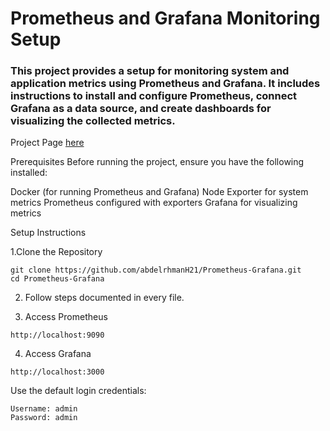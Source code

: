 # Prometheus and Grafana Monitoring Setup

### This project provides a setup for monitoring system and application metrics using Prometheus and Grafana. It includes instructions to install and configure Prometheus, connect Grafana as a data source, and create dashboards for visualizing the collected metrics.

Project Page [here](https://github.com/abdelrhmanH21/Prometheus-Grafana)

Prerequisites
Before running the project, ensure you have the following installed:

Docker (for running Prometheus and Grafana)
Node Exporter for system metrics
Prometheus configured with exporters
Grafana for visualizing metrics

Setup Instructions

1.Clone the Repository

```
git clone https://github.com/abdelrhmanH21/Prometheus-Grafana.git
cd Prometheus-Grafana
```
2. Follow steps documented in every file.

3. Access Prometheus
```
http://localhost:9090

```
4. Access Grafana
```
http://localhost:3000
```

Use the default login credentials:

```
Username: admin
Password: admin
```
